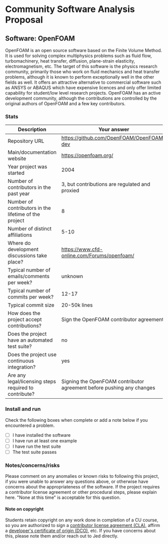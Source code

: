 # Community Software Analysis Proposal
## Software: OpenFOAM

OpenFOAM is an open source software based on the Finite Volume Method. It is used for solving complex multiphysics problems such as fluid flow, turbomachinery, heat transfer, diffusion, plane-strain elasticity, electromagnetism, etc. The target of this software is the physics research community, primarily those who work on fluid mechanics and heat transfer problems, although it is known to perform exceptionally well in the other fields as well. It offers an attractive alternative to commercial software such as ANSYS or ABAQUS which have expensive licences and only offer limited capability for student/low level research projects. OpenFOAM has an active development community, although the contributions are controlled by the original authors of OpenFOAM and a few key contributors.

### Stats

| Description | Your answer |
|---------|-----------|
| Repository URL | https://github.com/OpenFOAM/OpenFOAM-dev |
| Main/documentation website | https://openfoam.org/   |
| Year project was started | 2004  |
| Number of contributors in the past year | 3, but contributions are regulated and proxied |
| Number of contributors in the lifetime of the project | 8 |
| Number of distinct affiliations | 5-10 |
| Where do development discussions take place? | https://www.cfd-online.com/Forums/openfoam/ |
| Typical number of emails/comments per week? | unknown |
| Typical number of commits per week? | 12-17 |
| Typical commit size | 20-50k lines |
| How does the project accept contributions? | Sign the OpenFOAM contributor agreement |
| Does the project have an automated test suite? | no |
| Does the project use continuous integration? | yes |
| Are any legal/licensing steps required to contribute? | Signing the OpenFOAM contributor agreement before pushing any changes |

### Install and run

Check the following boxes when complete or add a note below if you
encountered a problem.

- [ ] I have installed the software
- [ ] I have run at least one example
- [ ] I have run the test suite
- [ ] The test suite passes

### Notes/concerns/risks

Please comment on any anomalies or known risks to following this
project, if you were unable to answer any questions above, or
otherwise have concerns about the appropriateness of the software.  If
the project requires a contributor license agreement or other
procedural steps, please explain here.  "None at this time" is
acceptable for this question.

#### Note on copyright
Students retain copyright on any work done in completion of a CU
course, so you are authorized to sign a [contributor license
agreement (CLA)](https://en.wikipedia.org/wiki/Contributor_License_Agreement),
affirm a [developer's certificate of
origin (DCO)](https://en.wikipedia.org/wiki/Developer_Certificate_of_Origin),
etc.  If you have concerns about this, please note them and/or reach
out to Jed directly.
